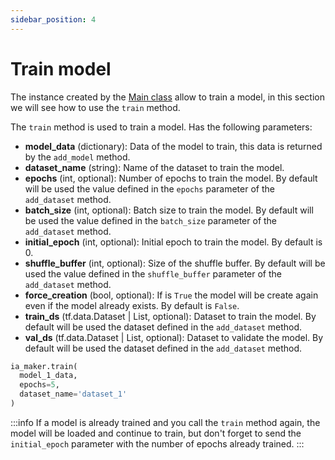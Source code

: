 ```yaml
---
sidebar_position: 4
---
```


# Train model

The instance created by the [Main class](./main-class) allow to train a model, in this section we will see how to use the `train` method.

The `train` method is used to train a model. Has the following parameters:

- **model_data** (dictionary): Data of the model to train, this data is returned by the `add_model` method.
- **dataset_name** (string): Name of the dataset to train the model.
- **epochs** (int, optional): Number of epochs to train the model. By default will be used the value defined in the `epochs` parameter of the `add_dataset` method.
- **batch_size** (int, optional): Batch size to train the model. By default will be used the value defined in the `batch_size` parameter of the `add_dataset` method.
- **initial_epoch** (int, optional): Initial epoch to train the model. By default is 0.
- **shuffle_buffer** (int, optional): Size of the shuffle buffer. By default will be used the value defined in the `shuffle_buffer` parameter of the `add_dataset` method.
- **force_creation** (bool, optional): If is `True` the model will be create again even if the model already exists. By default is `False`.
- **train_ds** (tf.data.Dataset | List, optional): Dataset to train the model. By default will be used the dataset defined in the `add_dataset` method.
- **val_ds** (tf.data.Dataset | List, optional): Dataset to validate the model. By default will be used the dataset defined in the `add_dataset` method.

```python title=Example
ia_maker.train(
  model_1_data,
  epochs=5,
  dataset_name='dataset_1'
)
```

:::info
If a model is already trained and you call the `train` method again, the model will be loaded and continue to train, but don't forget to send the `initial_epoch` parameter with the number of epochs already trained.
:::